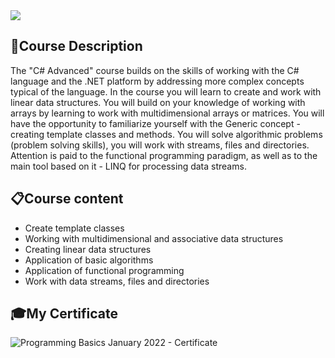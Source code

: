 <img src="https://capsule-render.vercel.app/api?type=waving&color=0:552586,100:a82da8&height=300&section=header&text=Advanced&fontSize=90&fontAlignY=40" />

### <h2> 📑Course Description </h2>
The "C# Advanced" course builds on the skills of working with the C# language and the .NET platform by addressing more complex concepts typical of the language. In the course you will learn to create and work with linear data structures. You will build on your knowledge of working with arrays by learning to work with multidimensional arrays or matrices. You will have the opportunity to familiarize yourself with the Generic concept - creating template classes and methods. You will solve algorithmic problems (problem solving skills), you will work with streams, files and directories. Attention is paid to the functional programming paradigm, as well as to the main tool based on it - LINQ for processing data streams.

### <h2> 📋Course content </h2>
- Create template classes
- Working with multidimensional and associative data structures
- Creating linear data structures
- Application of basic algorithms
- Application of functional programming
- Work with data streams, files and directories

### <h2> 🎓My Certificate </h2>
![Programming Basics January 2022 - Certificate](https://user-images.githubusercontent.com/115632936/230387314-354326b2-c9ab-4ffd-9dc7-c10c27e65db2.jpg)
